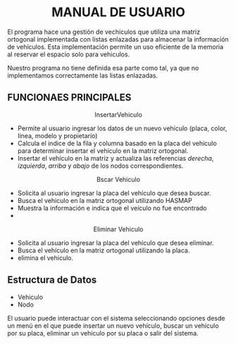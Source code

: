 # <center> MANUAL DE USUARIO </center>

El programa hace una gestión de vechículos que utiliza una matriz ortogonal implementada con listas enlazadas para almacenar la información de vehículos.
Esta implementación permite un uso eficiente de la memoria al reservar el espacio solo para vehiculos.

Nuestro programa no tiene definida esa parte como tal, ya que no implementamos correctamente las listas enlazadas.

## FUNCIONAES PRINCIPALES
<center> InsertarVehiculo </center>

* Permite al usuario ingresar los datos de un nuevo vehículo (placa, color, linea, modelo y propietario) 
* Calcula el indice de la fila y columna basado en la placa del vehículo para determinar insertar el vehículo en la matriz ortogonal. 
* Insertar el vehículo en la matriz y actualiza las referencias *derecha*, *izquierda*, *arriba* y *abajo* de los nodos correspondientes. 

<center> Bscar Vehiculo </center>

* Solicita al usuario ingresar la placa del vehículo que desea buscar.
* Busca el vehiculo en la matriz ortogonal utilizando HASMAP
* Muestra la información e indica que el veículo no fue encontrado
* 
<center> Eliminar Vehiculo </center>


* Solicita al usuario ingresar la placa del vehículo que desea eliminar.
* Busca el vehículo en la matriz ortogonal utilizando la placa.
* elimina el vehiculo. 

## Estructura de Datos

* Vehiculo
* Nodo

El usuario puede interactuar con el sistema seleccionando opciones desde un menú en el que puede insertar un nuevo vehículo, buscar un vehículo por su placa, eliminar un vehículo por su placa o salir del sistema.